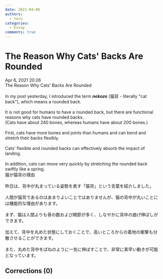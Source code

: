 ```yaml
---
date: 2021-04-06
authors:
  - toru
categories:
  - Essay
comments: true
---
```


# The Reason Why Cats' Backs Are Rounded
<div class="date">Apr 6, 2021 20:26</div>
<div id="post"><div id="body_show_ori">
The Reason Why Cats' Backs Are Rounded<br/><br/>In my post yesterday, I introduced the term <strong><em>nekoze</em></strong> (猫背 - literally "cat back"), which means a rounded back.<br/><br/>It is not good for humans to have a rounded back, but there are functional reasons why cats have rounded backs.<br/>(Cats have about 240 bones, whereas humans have about 200 bones.)<br/><br/>First, cats have more bones and joints than humans and can bend and stretch their backs flexibly.<br/><br/>Cats' flexible and rounded backs can effectively absorb the impact of landing.<br/><br/>In addition, cats can move very quickly by stretching the rounded back swiftly like a spring.
</div></div>

<!-- more -->

<div id="post_ja"><div id="body_show_mo">
猫が猫背の理由<br/><br/>昨日は、背中が丸まっている姿勢を表す「猫背」という言葉を紹介しました。<br/><br/>人間が猫背であるのはあまりよいことではありませんが、猫の背中が丸いことには機能的な理由があります。<br/><br/>まず、猫は人間よりも骨の数および関節が多く、しなやかに背中の曲げ伸ばしができます。<br/><br/>加えて、背中を丸めた状態にしておくことで、高いところからの着地の衝撃も分散させることができます。<br/><br/>また、丸めた背中をばねのように一気に伸ばすことで、非常に素早い動きが可能となっています。
</div></div>

## Corrections (0)

